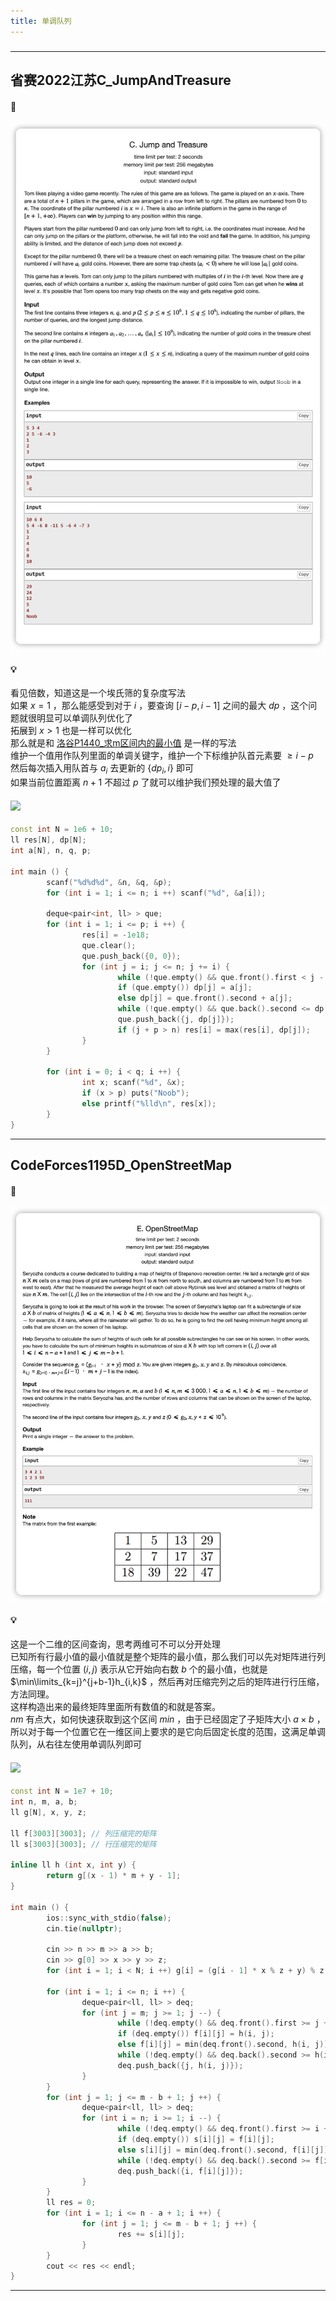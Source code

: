 ```yaml
---
title: 单调队列
---
```


###
<hr>

## 省赛2022江苏C_JumpAndTreasure

#### 🔗
<a href="https://codeforces.com/gym/103743/problem/C">![20220605163310](https://raw.githubusercontent.com/Tequila-Avage/PicGoBeds/master/20220605163310.png)</a>

#### 💡
看见倍数，知道这是一个埃氏筛的复杂度写法  
如果 $x=1$ ，那么能感受到对于 $i$ ，要查询 $[i-p,i-1]$ 之间的最大 $dp$ ，这个问题就很明显可以单调队列优化了  
拓展到 $x>1$ 也是一样可以优化   
那么就是和 [洛谷P1440_求m区间内的最小值](https://www.luogu.com.cn/problem/P1440) 是一样的写法  
维护一个值用作队列里面的单调关键字，维护一个下标维护队首元素要 $\ge i-p$   
然后每次插入用队首与 $a_i$ 去更新的 $\{dp_i,i\}$ 即可   
如果当前位置距离 $n+1$ 不超过 $p$ 了就可以维护我们预处理的最大值了  

#### <img src="https://img-blog.csdnimg.cn/20210713144601841.png" >
```cpp
const int N = 1e6 + 10;
ll res[N], dp[N];
int a[N], n, q, p;
 
int main () {
        scanf("%d%d%d", &n, &q, &p);
        for (int i = 1; i <= n; i ++) scanf("%d", &a[i]);
 
        deque<pair<int, ll> > que;
        for (int i = 1; i <= p; i ++) {
                res[i] = -1e18;
                que.clear();
                que.push_back({0, 0});
                for (int j = i; j <= n; j += i) {
                        while (!que.empty() && que.front().first < j - p) que.pop_front();
                        if (que.empty()) dp[j] = a[j];
                        else dp[j] = que.front().second + a[j];
                        while (!que.empty() && que.back().second <= dp[j]) que.pop_back();
                        que.push_back({j, dp[j]});
                        if (j + p > n) res[i] = max(res[i], dp[j]);
                }
        }
 
        for (int i = 0; i < q; i ++) {
                int x; scanf("%d", &x);
                if (x > p) puts("Noob");
                else printf("%lld\n", res[x]);
        }
}
```
<hr>

## CodeForces1195D_OpenStreetMap

#### 🔗
<a href="https://codeforces.com/contest/1195/problem/E">![20220708164100](https://raw.githubusercontent.com/Tequila-Avage/PicGoBeds/master/20220708164100.png)</a>

#### 💡
这是一个二维的区间查询，思考两维可不可以分开处理  
已知所有行最小值的最小值就是整个矩阵的最小值，那么我们可以先对矩阵进行列压缩，每一个位置 $(i,j)$ 表示从它开始向右数 $b$ 个的最小值，也就是 $\min\limits_{k=j}^{j+b-1}h_{i,k}$ ，然后再对压缩完列之后的矩阵进行行压缩，方法同理。  
这样构造出来的最终矩阵里面所有数值的和就是答案。  
$nm$ 有点大，如何快速获取到这个区间 $min$ ，由于已经固定了子矩阵大小 $a\times b$ ，所以对于每一个位置它在一维区间上要求的是它向后固定长度的范围，这满足单调队列，从右往左使用单调队列即可  

#### <img src="https://img-blog.csdnimg.cn/20210713144601841.png" >
```cpp
const int N = 1e7 + 10;
int n, m, a, b;
ll g[N], x, y, z;
 
ll f[3003][3003]; // 列压缩完的矩阵
ll s[3003][3003]; // 行压缩完的矩阵
 
inline ll h (int x, int y) {
        return g[(x - 1) * m + y - 1];
}
 
int main () {
        ios::sync_with_stdio(false);
        cin.tie(nullptr);
 
        cin >> n >> m >> a >> b;
        cin >> g[0] >> x >> y >> z;
        for (int i = 1; i < N; i ++) g[i] = (g[i - 1] * x % z + y) % z;
 
        for (int i = 1; i <= n; i ++) {
                deque<pair<ll, ll> > deq;
                for (int j = m; j >= 1; j --) {
                        while (!deq.empty() && deq.front().first >= j + b) deq.pop_front();
                        if (deq.empty()) f[i][j] = h(i, j);
                        else f[i][j] = min(deq.front().second, h(i, j));
                        while (!deq.empty() && deq.back().second >= h(i, j)) deq.pop_back();
                        deq.push_back({j, h(i, j)});
                }
        }
        for (int j = 1; j <= m - b + 1; j ++) {
                deque<pair<ll, ll> > deq;
                for (int i = n; i >= 1; i --) {
                        while (!deq.empty() && deq.front().first >= i + a) deq.pop_front();
                        if (deq.empty()) s[i][j] = f[i][j];
                        else s[i][j] = min(deq.front().second, f[i][j]);
                        while (!deq.empty() && deq.back().second >= f[i][j]) deq.pop_back();
                        deq.push_back({i, f[i][j]});
                }
        }
        ll res = 0;
        for (int i = 1; i <= n - a + 1; i ++) {
                for (int j = 1; j <= m - b + 1; j ++) {
                        res += s[i][j];
                } 
        }
        cout << res << endl;
}
```
<hr>
